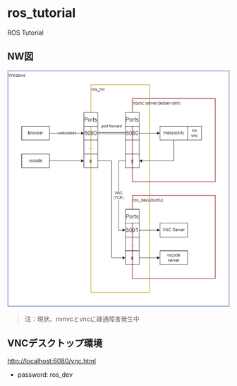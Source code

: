 # ros_tutorial

ROS Tutorial

## NW図

![NW](./doc/nw.png)

> 注：現状、nvnvcとvncに疎通障害発生中

## VNCデスクトップ環境

<http://localhost:6080/vnc.html>

- password: ros_dev

